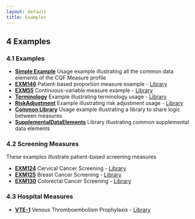 ```yaml
---
layout: default
title: Examples
---
```

## 4 Examples

### 4.1 Examples

* [**Simple Example**](Measure-measure-exm.html) Usage example illustrating all the common data elements of the CQF Measure profile
* [**EXM146**](Measure-measure-exm146-FHIR.html) Patient-based proportion measure example - [Library](Library-library-exm146-FHIR.html)
* [**EXM55**](Measure-measure-exm55-FHIR.html) Continuous-variable measure example - [Library](Library-library-exm55-FHIR.html)
* [**Terminology**](Measure-measure-terminology-FHIR.html) Example illustrating terminology usage - [Library](Library-library-terminology-FHIR.html)
* [**RiskAdjustment**](Measure-measure-risk-adjustment-FHIR2.html) Example illustrating risk adjustment usage - [Library](Library-library-risk-adjustment-FHIR2.html)
* [**Common Library**](Library-library-common-FHIR.html) Usage example illustrating a library to share logic between measures
* [**SupplementalDataElements**](Library-library-supplemental-data-elements-FHIR.html) Library illustrating common supplemental data elements

### 4.2 Screening Measures

These examples illustrate patient-based screening measures

* [**EXM124**](Measure-measure-exm124-FHIR.html) Cervical Cancer Screening - [Library](Library-library-exm124-FHIR.html)
* [**EXM125**](Measure-measure-exm125-FHIR.html) Breast Cancer Screening - [Library](Library-library-exm125-FHIR.html)
* [**EXM130**](Measure-measure-exm130-FHIR.html) Colorectal Cancer Screening - [Library](Library-library-exm130-FHIR.html)

### 4.3 Hospital Measures

* [**VTE-1**](Measure-measure-vte-1-FHIR.html) Venous Thromboembolism Prophylaxis - [Library](Library-library-vte-1-FHIR.html)

